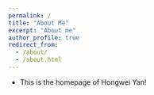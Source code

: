 ```yaml
---
permalink: /
title: "About Me"
excerpt: "About me"
author_profile: true
redirect_from: 
  - /about/
  - /about.html
---
```


- This is the homepage of Hongwei Yan!
